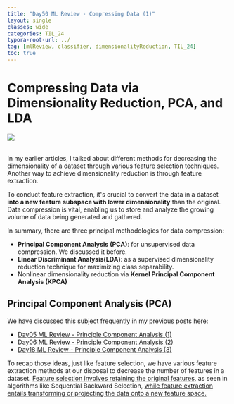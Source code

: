 ```yaml
---
title: "Day50 ML Review - Compressing Data (1)"
layout: single
classes: wide
categories: TIL_24
typora-root-url: ../
tag: [mlReview, classifier, dimensionalityReduction, TIL_24]
toc: true 
---
```


# Compressing Data via Dimensionality Reduction, PCA, and LDA

<img src="/blog/images/2024-08-12-TIL24_Day50/0505D9E2-E0A1-486D-BA1B-1492FB424D59.jpeg"><br><br>

In my earlier articles, I talked about different methods for decreasing the dimensionality of a dataset through various feature selection techniques. Another way to achieve dimensionality reduction is through feature extraction.

To conduct feature extraction, it's crucial to convert the data in a dataset **into a new feature subspace with lower dimensionality** than the original. Data compression is vital, enabling us to store and analyze the growing volume of data being generated and gathered.

In summary, there are three principal methodologies for data compression:

- **Principal Component Analysis (PCA)**: for unsupervised data compression. We discussed it before.
- **Linear Discriminant Analysis(LDA)**: as a supervised dimensionality reduction technique for maximizing class separability.
- Nonlinear dimensionality reduction via **Kernel Principal Component Analysis (KPCA)**



## Principal Component Analysis (PCA)

We have discussed this subject frequently in my previous posts here:

- [Day05 ML Review - Principle Component Analysis (1)](https://leahnote01.github.io/blog/til_24/TIL24_Day5/)
- [Day06 ML Review - Principle Component Analysis (2)](https://leahnote01.github.io/blog/til_24/TIL24_Day6/)
- [Day18 ML Review - Principle Component Analysis (3)](https://leahnote01.github.io/blog/til_24/TIL24_Day18/)



To recap those ideas, just like feature selection, we have various feature extraction methods at our disposal to decrease the number of features in a dataset. <u>Feature selection involves retaining the original features,</u> as seen in algorithms like Sequential Backward Selection, <u>while feature extraction entails transforming or projecting the data onto a new feature space.</u>









<br><br>

